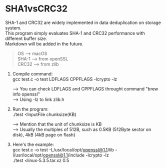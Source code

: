 # SHA1vsCRC32

SHA-1 and CRC32 are widely implemented in data deduplication on storage system.  
This program simply evaluates SHA-1 and CRC32 performance with different buffer size.  
Markdown will be added in the future.  

>OS --> macOS  
>SHA-1 --> from openSSL  
>CRC32 --> from zlib  

1. Compile command:  
       gcc test.c -o test LDFLAGS CPPFLAGS -lcrypto -lz  
    
    --> You can check LDFLAGS and CPPFLAGS throught command "brew info openssl"  
    --> Using -lz to link zlib.h  

2. Run the program:  
       ./test <InputFile chunksize(KB)  
    
    --> Mention that the unit of chunksize is KB  
    --> Usually the multiples of 512B, such as 0.5KB (512Byte sector on disk), 4kB (4kB page on flash)  

3. Here's the example:  
        gcc test.c -o test -L/usr/local/opt/openssl@1.1/lib -I/usr/local/opt/openssl@1.1/include -lcrypto -lz  
        ./test <linux-5.3.5.tar.xz 0.5

